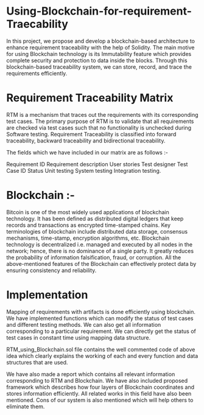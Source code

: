# Using-Blockchain-for-requirement-Traecability
In this project, we propose and develop a blockchain-based architecture to enhance requirement traceability with the help of Solidity. The main motive for using Blockchain technology is its Immutability feature which provides complete security and protection to data inside the blocks. Through this blockchain-based traceability system, we can store, record, and trace the requirements efficiently.

# Requirement Traceability Matrix
RTM is a mechanism that traces out the requirements with its corresponding test cases. The primary purpose of RTM is to validate that all requirements are checked via test cases such that no functionality is unchecked during Software testing. Requirement Traceability is classified into forward traceability, backward traceability and bidirectional traceability.

The fields which we have included in our matrix are as follows :-

Requirement ID
Requirement description
User stories
Test designer
Test Case ID
Status
Unit testing
System testing
Integration testing.
# Blockchain :-
Bitcoin is one of the most widely used applications of blockchain technology. It has been defined as distributed digital ledgers that keep records and transactions as encrypted time-stamped chains. Key terminologies of blockchain include distributed data storage, consensus mechanisms, time-stamp, encryption algorithms, etc. Blockchain technology is decentralized i.e. managed and executed by all nodes in the network; hence, there is no dominance of a single party. It greatly reduces the probability of information falsification, fraud, or corruption. All the above-mentioned features of the Blockchain can effectively protect data by ensuring consistency and reliability.

# Implementation
Mapping of requirements with artifacts is done efficiently using blockchain. We have implemented functions which can modify the status of test cases and different testing methods. We can also get all information corresponding to a particular requirement. We can directly get the status of test cases in constant time using mapping data structure.

RTM_using_Blockchain.sol file contains the well commented code of above idea which clearly explains the working of each and every function and data structures that are used.

We have also made a report which contains all relevant information corresponding to RTM and Blockchain. We have also included proposed framework which describes how four layers of Blockchain coordinates and stores information efficiently. All related works in this field have also been mentioned. Cons of our system is also mentioned which will help others to eliminate them.
